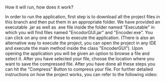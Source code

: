 How it will run, how does it work?

In order to run the application, first step is to download all the project files in this branch and then put them in an appropriate folder.
We have provided an executable .jar as well as .exe file inside the folder named "Executable" in which you will find files named "EncodorGUI.jar" and "Encoder.exe".
You can click on any one of these to execute the application. (There is also an alternative way to execute the project, you can open the project in any IDE and execute 
the main method inside the class "EncoderGUI").
Upon opening the application you will be given an option to browse a file and select it. After you have selected your file, choose the location where you want to 
save the compressed file. After you have done all these steps you can hit the "Compress" Button to compress your file. For further detailed instructions on how the 
project works, you can refer to the following video:



